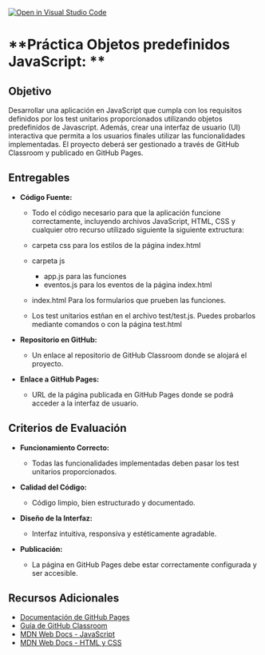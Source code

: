 [![Open in Visual Studio Code](https://classroom.github.com/assets/open-in-vscode-2e0aaae1b6195c2367325f4f02e2d04e9abb55f0b24a779b69b11b9e10269abc.svg)](https://classroom.github.com/online_ide?assignment_repo_id=16425596&assignment_repo_type=AssignmentRepo)

# **Práctica Objetos predefinidos JavaScript: **

## **Objetivo**
Desarrollar una aplicación en JavaScript que cumpla con los requisitos definidos por los test unitarios proporcionados utilizando objetos predefinidos de Javascript. Además, crear una interfaz de usuario (UI) interactiva que permita a los usuarios finales utilizar las funcionalidades implementadas. El proyecto deberá ser gestionado a través de GitHub Classroom y publicado en GitHub Pages.


## **Entregables**

- **Código Fuente:**
  - Todo el código necesario para que la aplicación funcione correctamente, incluyendo archivos JavaScript, HTML, CSS y cualquier otro recurso utilizado siguiente la siguiente extructura:
  - carpeta css
      para los estilos de la página index.html
  - carpeta js
    - app.js para las funciones
    - eventos.js para los eventos de la página index.html
  - index.html Para los formularios  que prueben las funciones.    

  - Los test unitarios estñan en el archivo test/test.js. Puedes probarlos mediante comandos o con la página test.html
  
- **Repositorio en GitHub:**
  - Un enlace al repositorio de GitHub Classroom donde se alojará el proyecto.
  
- **Enlace a GitHub Pages:**
  - URL de la página publicada en GitHub Pages donde se podrá acceder a la interfaz de usuario.

## **Criterios de Evaluación**
- **Funcionamiento Correcto:**
  - Todas las funcionalidades implementadas deben pasar los test unitarios proporcionados.
  
- **Calidad del Código:**
  - Código limpio, bien estructurado y documentado.
  
- **Diseño de la Interfaz:**
  - Interfaz intuitiva, responsiva y estéticamente agradable.  
  
- **Publicación:**
  - La página en GitHub Pages debe estar correctamente configurada y ser accesible.


## **Recursos Adicionales**
- [Documentación de GitHub Pages](https://docs.github.com/es/pages)
- [Guía de GitHub Classroom](https://classroom.github.com/)
- [MDN Web Docs - JavaScript](https://developer.mozilla.org/es/docs/Web/JavaScript)
- [MDN Web Docs - HTML y CSS](https://developer.mozilla.org/es/docs/Web/HTML)
  
